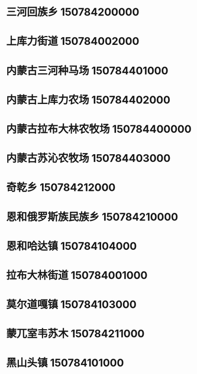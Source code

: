 # 三河回族乡 150784200000
# 上库力街道 150784002000
# 内蒙古三河种马场 150784401000
# 内蒙古上库力农场 150784402000
# 内蒙古拉布大林农牧场 150784400000
# 内蒙古苏沁农牧场 150784403000
# 奇乾乡 150784212000
# 恩和俄罗斯族民族乡 150784210000
# 恩和哈达镇 150784104000
# 拉布大林街道 150784001000
# 莫尔道嘎镇 150784103000
# 蒙兀室韦苏木 150784211000
# 黑山头镇 150784101000
